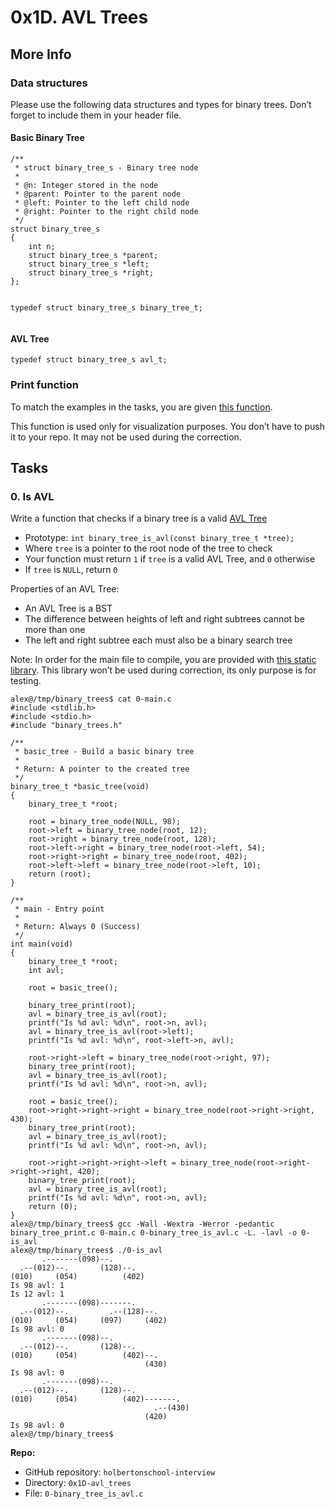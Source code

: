 <h1 class="gap">0x1D. AVL Trees</h1>
<h2>More Info</h2>
<h3>Data structures</h3>
<p>Please use the following data structures and types for binary trees. Don’t forget to include them in your header file.</p>

<h4>Basic Binary Tree</h4>
<pre><code>/**
 * struct binary_tree_s - Binary tree node
 *
 * @n: Integer stored in the node
 * @parent: Pointer to the parent node
 * @left: Pointer to the left child node
 * @right: Pointer to the right child node
 */
struct binary_tree_s
{
    int n;
    struct binary_tree_s *parent;
    struct binary_tree_s *left;
    struct binary_tree_s *right;
};

typedef struct binary_tree_s binary_tree_t;
</code></pre>

<h4>AVL Tree</h4>
<pre><code>typedef struct binary_tree_s avl_t;</code></pre>

<h3>Print function</h3>
<p>To match the examples in the tasks, you are given <a href="https://github.com/holbertonschool/0x1C.c" title="this function" target="_blank">this function</a>.</p>
<p>This function is used only for visualization purposes. You don’t have to push it to your repo. It may not be used during the correction.</p>

<h2 class="gap">Tasks</h2>
<div data-role="task3674" data-position="31" id="task-num-0">
        <div class="panel panel-default task-card " id="task-3674">
  <span id="user_id" data-id="1283"></span>

  <div class="panel-heading">
    <h3 class="panel-title">
      0. Is AVL
    </h3>
  </div>

  <div class="panel-body">
    <span id="user_id" data-id="1283"></span>

    

<!-- Progress vs Score -->

<!-- Task Body -->
<p>Write a function that checks if a binary tree is a valid <a href="/rltoken/6g6I1RrURewjvM4xxnDOWQ" title="AVL Tree" target="_blank">AVL Tree</a></p>

<ul>
<li>Prototype: <code>int binary_tree_is_avl(const binary_tree_t *tree);</code></li>
<li>Where <code>tree</code> is a pointer to the root node of the tree to check</li>
<li>Your function must return <code>1</code> if <code>tree</code> is a valid AVL Tree, and <code>0</code> otherwise</li>
<li>If <code>tree</code> is <code>NULL</code>, return <code>0</code></li>
</ul>

<p>Properties of an AVL Tree:</p>

<ul>
<li>An AVL Tree is a BST</li>
<li>The difference between heights of left and right subtrees cannot be more than one</li>
<li>The left and right subtree each must also be a binary search tree</li>
</ul>

<p>Note: In order for the main file to compile, you are provided with <a href="https://s3.amazonaws.com/intranet-projects-files/interviews/484/libavl.a" title="this static library" target="_blank">this static library</a>. This library won’t be used during correction, its only purpose is for testing.</p>

<pre><code>alex@/tmp/binary_trees$ cat 0-main.c
#include &lt;stdlib.h&gt;
#include &lt;stdio.h&gt;
#include "binary_trees.h"

/**
 * basic_tree - Build a basic binary tree
 *
 * Return: A pointer to the created tree
 */
binary_tree_t *basic_tree(void)
{
    binary_tree_t *root;

    root = binary_tree_node(NULL, 98);
    root-&gt;left = binary_tree_node(root, 12);
    root-&gt;right = binary_tree_node(root, 128);
    root-&gt;left-&gt;right = binary_tree_node(root-&gt;left, 54);
    root-&gt;right-&gt;right = binary_tree_node(root, 402);
    root-&gt;left-&gt;left = binary_tree_node(root-&gt;left, 10);
    return (root);
}

/**
 * main - Entry point
 *
 * Return: Always 0 (Success)
 */
int main(void)
{
    binary_tree_t *root;
    int avl;

    root = basic_tree();

    binary_tree_print(root);
    avl = binary_tree_is_avl(root);
    printf("Is %d avl: %d\n", root-&gt;n, avl);
    avl = binary_tree_is_avl(root-&gt;left);
    printf("Is %d avl: %d\n", root-&gt;left-&gt;n, avl);

    root-&gt;right-&gt;left = binary_tree_node(root-&gt;right, 97);
    binary_tree_print(root);
    avl = binary_tree_is_avl(root);
    printf("Is %d avl: %d\n", root-&gt;n, avl);

    root = basic_tree();
    root-&gt;right-&gt;right-&gt;right = binary_tree_node(root-&gt;right-&gt;right, 430);
    binary_tree_print(root);
    avl = binary_tree_is_avl(root);
    printf("Is %d avl: %d\n", root-&gt;n, avl);

    root-&gt;right-&gt;right-&gt;right-&gt;left = binary_tree_node(root-&gt;right-&gt;right-&gt;right, 420);
    binary_tree_print(root);
    avl = binary_tree_is_avl(root);
    printf("Is %d avl: %d\n", root-&gt;n, avl);
    return (0);
}
alex@/tmp/binary_trees$ gcc -Wall -Wextra -Werror -pedantic binary_tree_print.c 0-main.c 0-binary_tree_is_avl.c -L. -lavl -o 0-is_avl
alex@/tmp/binary_trees$ ./0-is_avl
       .-------(098)--.
  .--(012)--.       (128)--.
(010)     (054)          (402)
Is 98 avl: 1
Is 12 avl: 1
       .-------(098)-------.
  .--(012)--.         .--(128)--.
(010)     (054)     (097)     (402)
Is 98 avl: 0
       .-------(098)--.
  .--(012)--.       (128)--.
(010)     (054)          (402)--.
                              (430)
Is 98 avl: 0
       .-------(098)--.
  .--(012)--.       (128)--.
(010)     (054)          (402)-------.
                                .--(430)
                              (420)
Is 98 avl: 0
alex@/tmp/binary_trees$
</code></pre>

  </div>

  <div class="list-group">
<!-- Task URLs -->

<!-- Github information -->
<div class="list-group-item">
<p><strong>Repo:</strong></p>
<ul>
    <li>GitHub repository: <code>holbertonschool-interview</code></li>
    <li>Directory: <code>0x1D-avl_trees</code></li>
    <li>File: <code>0-binary_tree_is_avl.c</code></li>
</ul>
</div>
</div>
<div class="panel-footer">
<div>
</div>
</div>
</div>
</div>
</div>
</div>

</div>
